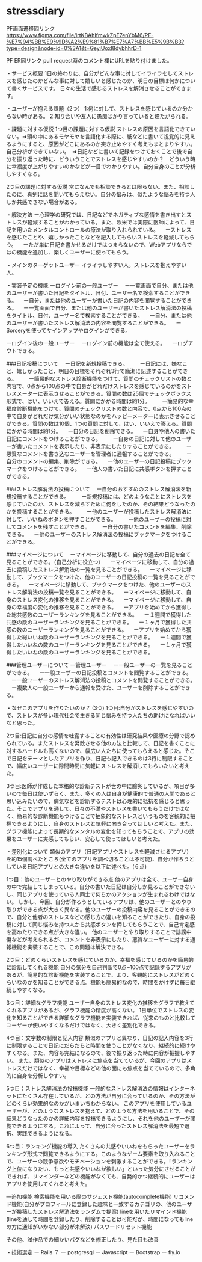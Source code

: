 # stressdiary
PF画面遷移図リンク
https://www.figma.com/file/irtKBAhIfmwkZpE7enYbM6/PF-%E7%94%BB%E9%9D%A2%E9%81%B7%E7%A7%BB%E5%9B%B3?type=design&node-id=0%3A1&t=GeyiUoxI8dybhhrD-1

PF ER図リンク
pull request時のコメント欄にURLを貼り付けました。

・サービス概要
1日の終わりに、自分がどんな事に対してイライラをしてストレスを感じたのかどんな事に対して嬉しいと感じたのか、明日の目標は何かについて書くサービスです。
日々の生活で感じるストレスを解消させることができます。

・ユーザーが抱える課題（2つ）
1:何に対して、ストレスを感じているのか分からない時がある。
2:知り合いや友人に愚痴ばかり言っていると煙たがられる。　

・課題に対する仮説
1つ目の課題に対する仮説
ストレスの原因を言語化できていない。=>頭の中にあるモヤモヤを言語化する際に、紙などに書いて視覚的に見えるようにすると、原因がどこにあるのか突き止めやすく考えもまとまりやすい。
自己分析ができていない。　=>日記などに書いて記録をつけておくことで後で自分を振り返った時に、どういうことでストレスを感じやすいのか？　どういう時に幸福度が上がりやすいのかなどが一目でわかりやすい。自分自身のことが分析しやすくなる。

2つ目の課題に対する仮説
常になんでも相談できるとは限らない。また、相談したのに、真剣に話を聞いてもらえない。自分の悩みは、似たような悩みを持つ人しか共感できない場合がある。

・解決方法
ー心理学の研究では、日記などでネガティブな感情を書き出すとストレスが軽減することがわかっている。また、欧米では実際に医師によって、日記を用いたメンタルコントロールの療法が取り入れられている。
　ーストレスを感じたことや、嬉しかったことなどを記入してもらいストレスを軽減してもらう。
　ーただ単に日記を書かせるだけではつまらないので、Webアプリならではの機能を追加し、楽しくユーザーに使ってもらう。

・メインのターゲットユーザー
イライラしやすい人。ストレスを抱えやすい人。

・実装予定の機能
ーログイン前の一般ユーザー
　ー一覧画面で自分、または他のユーザーが書いた日記をタイトル、日付、ユーザー名で検索することができる。
　ー自分、または他のユーザーが書いた日記の内容を閲覧することができる。
　ー一覧画面で自分、または他のユーザーが書いたストレス解消法の投稿をタイトル、日付、ユーザー名で検索することができる。
　ー自分、または他のユーザーが書いたストレス解消法の内容を閲覧することができる。
　ーSorceryを使ってサインアップやログインができる。

ーログイン後の一般ユーザー
　ーログイン前の機能は全て使える。
　ーログアウトできる。

###日記投稿について
　ー日記を新規投稿できる。
　　ー日記には、嫌なこと、嬉しかったこと、明日の目標をそれぞれ3行で簡潔に記述することができる。
　　ー簡易的なストレス診断機能をつけて、質問のチェックリストの数と内容で、0点から100点の中で自身がどれだけストレスを感じているのかをストレスメーターに表示させることができる。質問の数は25個でチェックボックス形式で、はい、いいえで答える。質問にかかる時間は約1分。
　　ー簡易的な幸福度診断機能をつけて、質問のチェックリストの数と内容で、0点から100点の中で自身がどれだけ気分がいい状態なのかをハッピーメーターに表示させることができる。質問の数は10個、1つの質問に対して、はい、いいえで答える。質問にかかる時間は約1分。
　ー自分の日記を削除できる。
　ー自身や他人の書いた日記にコメントをつけることができる。
　　ー自身の日記に対して他のユーザーが書いたコメントを表示したり、非表示にしたりすることができる。
　　ー悪質なコメントを書き込むユーザーを管理者に通報することができる。
　　ー自分のコメントの編集、削除ができる。
　ー他のユーザーの日記投稿にブックマークをつけることができる。
　ー他人の書いた日記に共感ボタンを押すことができる。

###ストレス解消法の投稿について
　ー自分のおすすめのストレス解消法を新規投稿することができる。
　　ー新規投稿には、どのようなことにストレスを感じていたのか、ストレスを減らすために何をしたのか、その結果どうなったのかを投稿することができる。
　　ー他のユーザーが投稿したストレス解消法に対して、いいねのボタンを押すことができる。
　　ー他のユーザーの投稿に対してコメントを残すことができる。
　　ー自分の書いたコメントを編集、削除できる。
　ー他のユーザーのストレス解消法の投稿にブックマークをつけることができる。

###マイページについて
　ーマイページに移動して、自分の過去の日記を全て見ることができる。（自己分析に役立つ）
　ーマイページに移動して、自分の過去に投稿したストレス解消法の一覧を見ることができる。
　ーマイページに移動して、ブックマークをつけた、他のユーザーの日記投稿の一覧を見ることができる。
　ーマイページに移動して、ブックマークをつけた、他のユーザーのストレス解消法の投稿一覧を見ることができる。
　ーマイページに移動して、自身のストレス変化の推移を見ることができる。
　ーマイページに移動して、自身の幸福度の変化の推移を見ることができる。
　ーアプリを始めてから獲得した総共感数のユーザーランキングを見ることができる。
　ー１週間で獲得した共感の数のユーザーランキングを見ることができる。
　ー１ヶ月で獲得した共感の数のユーザーランキングを見ることができる。
　ーアプリを始めてから獲得した総いいね数のユーザーランキングを見ることができる。
　ー１週間で獲得したいいねの数のユーザーランキングを見ることができる。
　ー１ヶ月で獲得したいいねの数のユーザーランキングを見ることができる。

###管理ユーザーについて
ー管理ユーザー
　ー一般ユーザーの一覧を見ることができる。
　ー一般ユーザーの日記投稿とコメントを閲覧することができる。
　ー一般ユーザーのストレス解消法の投稿とコメントを閲覧することができる。
　ー複数人の一般ユーザーから通報を受けた、ユーザーを削除することができる。

・なぜこのアプリを作りたいのか？ (3つ)
1つ目:自分がストレスを感じやすいので、ストレスが多い現代社会で生きる同じ悩みを持つ人たちの助けになればいいなと思った。

2つ目:日記に自分の感情を吐露することの有効性は研究結果や医療の分野で認められている。またストレスを発散させる他の方法と比較して、日記を書くことに対するハードルも高くないので、幅広い人たちに使ってもらえると感じた。そこで日記をテーマとしたアプリを作り、日記も記入できるのは3行に制限することで、幅広いユーザーに隙間時間に気軽にストレスを解消してもらいたいと考えた。

3つ目:医師が作成した本格的な診断テストが世の中に膾炙しているが、項目が多いので毎日は使いずらく、また、多くの人は自身が健康的で普通の人間であると思い込みたいので、病気などを診断するテストは心理的に抵抗を感じると思った。そこでアプリを通して、日々の不満やストレスを書いてもらうだけではなく、簡易的な診断機能もつけることで抽象的なストレスというものを客観的に把握できるようにし、自身のストレスと気軽に向き合ってほしいと考えた。また、グラフ機能によって長期的なメンタルの変化を知ってもらうことで、アプリの効果をユーザーに実感してもらい、安心して使ってほしいと考えた。

・差別化について
類似のアプリ（日記アプリやストレスを軽減させるアプリ）を約15個調べたところ(全てのアプリを調べ切ることは不可能)、自分が作ろうとしている日記アプリとの大きな違いを以下に述べた。(６点)

1つ目：他のユーザーとのやり取りができる点
他のアプリは全て、ユーザー自身の中で完結してしまっている。自分の書いた日記は自分しか見ることができないし、同じアプリを使っている人同士で何らかのアクションが生まれるわけではない。
しかし、今回、自分が作ろうとしているアプリは、他のユーザーとのやり取りができる点が大きく異なる。他のユーザーの投稿内容を見ることができるので、自分と他者のストレスなどの感じ方の違いを知ることができたり、自身の投稿に対して同じ悩みを持つ人から共感ボタンを押してもらうことで、自己肯定感を高めたりできる点が大きな違い。
他のユーザーとやり取りすることで誹謗中傷などが考えられるが、コメントを非表示にしたり、悪質なユーザーに対する通報機能を実装することで、この問題は解決できる。

2つ目：どのくらいストレスを感じているのか、幸福を感じているのかを簡易的に診断してくれる機能
自分の気分を自己判断で0点~100点で記録するアプリがあるが、簡易的な診断機能を実装することで、より、客観的にストレスがどのくらいなのかを知ることができる点。機能も簡易的なので、時間をかけずに毎日継続しやすくなる。

3つ目：詳細なグラフ機能
ユーザー自身のストレス変化の推移をグラフで教えてくれるアプリがあるが、グラフ機能の精度が高くない。
1日単位でストレスの変化を知ることができる詳細なグラフ機能を実装できれば、従来のものと比較してユーザーが使いやすくなるだけではなく、大きく差別化できる。

4つ目：文字数の制限と記入内容
類似のアプリと異なり、日記の記入内容を3行に制限することで日記にだらだらと時間を使うことがなくなり、継続的に続けやすくなる。また、内容も完結になるので、後で振り返った時に内容が把握しやすい。
また、類似のアプリはストレスに焦点を当てているが、今回のアプリはストレスだけではなく、幸福や目標などの他の面にも焦点を当てているので、多角的に自身を分析しやすい。

5つ目：ストレス解消法の投稿機能
一般的なストレス解消法の情報はインターネットにたくさん存在しているが、どの方法が自分に合っているのか、その方法がどのくらい効果的なのかがいまいちわからない。
このアプリを使用しているユーザーが、どのようなストレスを抱えて、どのような方法を用いることで、その結果どうなったのかの詳細内容を投稿できるようにし、それを他のユーザーが閲覧できるようにする。これによって、自分に合ったストレス解消法を最短で選択、実践できるようになる。

6つ目：ランキング機能の導入
たくさんの共感やいいねをもらったユーザーをランキング形式で閲覧できるようにする。このようなゲーム要素を取り入れることで、ユーザーの競争意欲やモチベーションを刺激することができる。「ランキング上位になりたい、もっと共感やいいねが欲しい」といった気分にさせることができれば、リマインダーなどの機能がなくても、自発的かつ継続的にユーザーはアプリを使用してくれると考えた。

—追加機能
 検索機能を用いる際のサジェスト機能(autocomplete機能)
 リコメンド機能(自分がプロフィールに登録した趣味と一致するカテゴリの、他のユーザーが投稿したストレス解消法をランダムで提案)
 lineを用いたリマインド機能
 (lineを通して時間を登録したり、削除することは可能だが、時間になってもlineの方に通知がいかない部分が未解決)
 パスワードリセット機能

 その他、試作品での細かいバグなどを修正したり、見た目も改善

・技術選定
ー Rails ７
ー postgresql
ー Javascript
ー Bootstrap
ー fly.io
